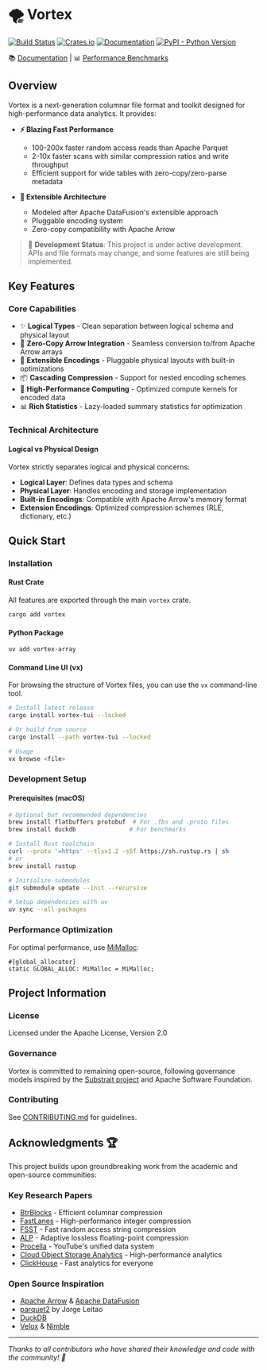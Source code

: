 🌪️ Vortex
=========

[![Build Status](https://github.com/fulcrum-so/vortex/actions/workflows/ci.yml/badge.svg)](https://github.com/spiraldb/vortex/actions)
[![Crates.io](https://img.shields.io/crates/v/vortex-array.svg)](https://crates.io/crates/vortex-array)
[![Documentation](https://docs.rs/vortex-array/badge.svg)](https://docs.rs/vortex-array)
[![PyPI - Python Version](https://img.shields.io/pypi/pyversions/vortex-array)](https://pypi.org/project/vortex-array/)

📚 [Documentation](https://docs.vortex.dev/) | 📊 [Performance Benchmarks](https://bench.vortex.dev)

## Overview

Vortex is a next-generation columnar file format and toolkit designed for high-performance data analytics. It provides:

- **⚡️ Blazing Fast Performance**
  - 100-200x faster random access reads than Apache Parquet
  - 2-10x faster scans with similar compression ratios and write throughput
  - Efficient support for wide tables with zero-copy/zero-parse metadata

- **🔧 Extensible Architecture**
  - Modeled after Apache DataFusion's extensible approach
  - Pluggable encoding system
  - Zero-copy compatibility with Apache Arrow

> 🚧 **Development Status**: This project is under active development. APIs and file formats may change, and some
> features are still being implemented.

## Key Features

### Core Capabilities

- ✨ **Logical Types** - Clean separation between logical schema and physical layout
- 🔄 **Zero-Copy Arrow Integration** - Seamless conversion to/from Apache Arrow arrays
- 🧩 **Extensible Encodings** - Pluggable physical layouts with built-in optimizations
- 📦 **Cascading Compression** - Support for nested encoding schemes
- 🚀 **High-Performance Computing** - Optimized compute kernels for encoded data
- 📊 **Rich Statistics** - Lazy-loaded summary statistics for optimization

### Technical Architecture

#### Logical vs Physical Design

Vortex strictly separates logical and physical concerns:

- **Logical Layer**: Defines data types and schema
- **Physical Layer**: Handles encoding and storage implementation
- **Built-in Encodings**: Compatible with Apache Arrow's memory format
- **Extension Encodings**: Optimized compression schemes (RLE, dictionary, etc.)

## Quick Start

### Installation

#### Rust Crate

All features are exported through the main `vortex` crate.

```bash
cargo add vortex
```

#### Python Package

```bash
uv add vortex-array
```

#### Command Line UI (vx)

For browsing the structure of Vortex files, you can use the `vx` command-line tool.

```bash
# Install latest release
cargo install vortex-tui --locked

# Or build from source
cargo install --path vortex-tui --locked

# Usage
vx browse <file>
```

### Development Setup

#### Prerequisites (macOS)

```bash
# Optional but recommended dependencies
brew install flatbuffers protobuf  # For .fbs and .proto files
brew install duckdb               # For benchmarks

# Install Rust toolchain
curl --proto '=https' --tlsv1.2 -sSf https://sh.rustup.rs | sh
# or
brew install rustup

# Initialize submodules
git submodule update --init --recursive

# Setup dependencies with uv
uv sync --all-packages
```

### Performance Optimization

For optimal performance, use [MiMalloc](https://github.com/microsoft/mimalloc):

```rust,ignore
#[global_allocator]
static GLOBAL_ALLOC: MiMalloc = MiMalloc;
```

## Project Information

### License

Licensed under the Apache License, Version 2.0

### Governance

Vortex is committed to remaining open-source, following governance models inspired by
the [Substrait project](https://substrait.io/governance/) and Apache Software Foundation.

### Contributing

See [CONTRIBUTING.md](CONTRIBUTING.md) for guidelines.

## Acknowledgments 🏆

This project builds upon groundbreaking work from the academic and open-source communities:

### Key Research Papers

- [BtrBlocks](https://www.cs.cit.tum.de/fileadmin/w00cfj/dis/papers/btrblocks.pdf) - Efficient columnar compression
- [FastLanes](https://www.vldb.org/pvldb/vol16/p2132-afroozeh.pdf) - High-performance integer compression
- [FSST](https://www.vldb.org/pvldb/vol13/p2649-boncz.pdf) - Fast random access string compression
- [ALP](https://ir.cwi.nl/pub/33334/33334.pdf) - Adaptive lossless floating-point compression
- [Procella](https://dl.acm.org/citation.cfm?id=3360438) - YouTube's unified data system
- [Cloud Object Storage Analytics](https://www.durner.dev/app/media/papers/anyblob-vldb23.pdf) - High-performance
  analytics
- [ClickHouse](https://www.vldb.org/pvldb/vol17/p3731-schulze.pdf) - Fast analytics for everyone

### Open Source Inspiration

- [Apache Arrow](https://arrow.apache.org) & [Apache DataFusion](https://github.com/apache/datafusion)
- [parquet2](https://github.com/jorgecarleitao/parquet2) by Jorge Leitao
- [DuckDB](https://github.com/duckdb/duckdb)
- [Velox](https://github.com/facebookincubator/velox) & [Nimble](https://github.com/facebookincubator/nimble)

---
*Thanks to all contributors who have shared their knowledge and code with the community! 🚀*
